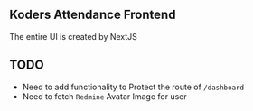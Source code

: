 ## Koders Attendance Frontend

The entire UI is created by NextJS

## TODO

- Need to add functionality to Protect the route of `/dashboard`
- Need to fetch `Redmine` Avatar Image for user
